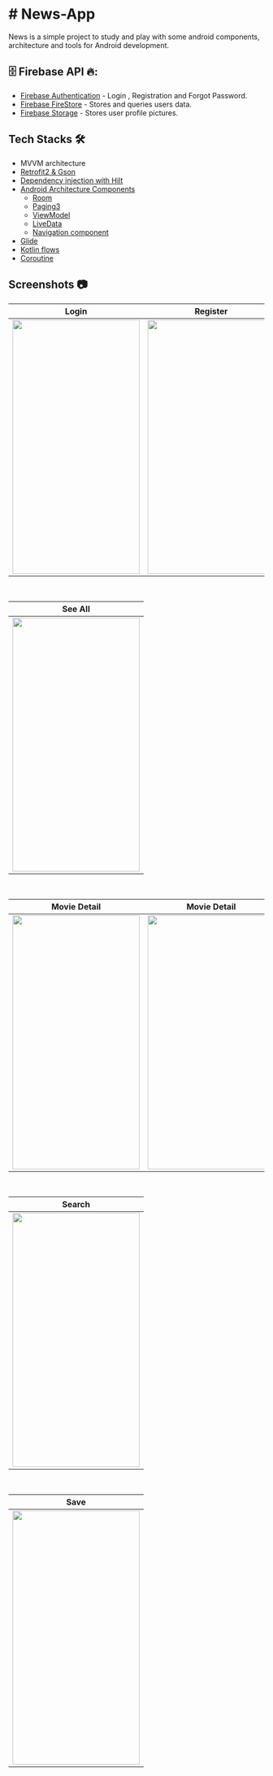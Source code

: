 # # News-App
News is a simple project to study and play with some android components, architecture and tools for Android development.

## 🗄 Firebase API 🔥:
* [Firebase Authentication](https://firebase.google.com/docs/auth) - Login , Registration and Forgot Password.
* [Firebase FireStore](https://firebase.google.com/docs/firestore) - Stores and queries users data.
* [Firebase Storage](https://firebase.google.com/docs/storage) - Stores user profile pictures.

## Tech Stacks 🛠️
* MVVM architecture
* [Retrofit2 & Gson](https://github.com/square/retrofit)
* [Dependency injection with Hilt](https://developer.android.com/training/dependency-injection/hilt-android)
* [Android Architecture Components](https://developer.android.com/topic/libraries/architecture)
  * [Room](https://developer.android.com/training/data-storage/room)
  * [Paging3](https://developer.android.com/topic/libraries/architecture/paging/v3-overview)
  * [ViewModel](https://developer.android.com/reference/androidx/lifecycle/ViewModel)
  * [LiveData](https://developer.android.com/topic/libraries/architecture/livedata)
  * [Navigation component](https://developer.android.com/guide/navigation)
* [Glide](https://github.com/bumptech/glide)
* [Kotlin flows](https://developer.android.com/kotlin/flow)
* [Coroutine](https://developer.android.com/kotlin/coroutines)


## Screenshots 📷

| Login | Register | Forgot Password |
| ----- | -------- | --------------- |
|<img src="https://user-images.githubusercontent.com/105628110/231798224-2045cb32-dc4f-4108-b916-d25baa70153f.png" width="250" height="500"/>|<img src="https://user-images.githubusercontent.com/105628110/231798396-fcb4a730-d70d-4a50-8395-b78fa82df2fc.png" width="250" height="500"/>|<img src="https://user-images.githubusercontent.com/105628110/231798591-96f05c06-1852-4219-92c2-4fdd47266fc9.png" width="250" height="500"/>

</br>

| See All |
| ------- |
|<img src="https://user-images.githubusercontent.com/105628110/194260453-b78657a5-e1bc-4224-bf6b-f14763ab9aaf.png" width="250" height="500"/>|

</br>

| Movie Detail | Movie Detail | Movie Detail |
| ------------ | ------------ | ------------ |
|<img src="https://user-images.githubusercontent.com/105628110/194260905-4d16899e-7d0e-40a7-885d-c2d5b1178c12.png" width="250" height="500"/>|<img src="https://user-images.githubusercontent.com/105628110/194261045-ffc4e4e2-2e48-4e6c-ba11-6ef86b756079.png" width="250" height="500"/>|<img src="https://user-images.githubusercontent.com/105628110/194261439-23754299-ea3f-44b1-97ea-9847e8f8ce4f.png" width="250" height="500"/>

</br>

| Search |
| ------ |
|<img src="https://user-images.githubusercontent.com/105628110/194261916-09b27ebd-0192-4199-b5d3-f86846ffc252.png" width="250" height="500"/>|

</br>

| Save |
| ---- |
|<img src="https://user-images.githubusercontent.com/105628110/194262290-48e17e0c-9102-45e7-8c83-feb0eb47d6de.png" width="250" height="500"/>|

</br>

